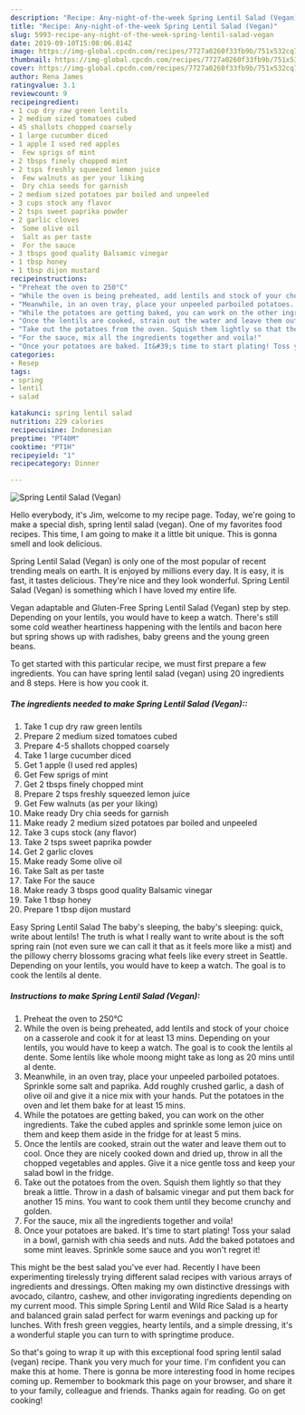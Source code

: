 ```yaml
---
description: "Recipe: Any-night-of-the-week Spring Lentil Salad (Vegan)"
title: "Recipe: Any-night-of-the-week Spring Lentil Salad (Vegan)"
slug: 5993-recipe-any-night-of-the-week-spring-lentil-salad-vegan
date: 2019-09-10T15:08:06.814Z
image: https://img-global.cpcdn.com/recipes/7727a0260f33fb9b/751x532cq70/spring-lentil-salad-vegan-recipe-main-photo.jpg
thumbnail: https://img-global.cpcdn.com/recipes/7727a0260f33fb9b/751x532cq70/spring-lentil-salad-vegan-recipe-main-photo.jpg
cover: https://img-global.cpcdn.com/recipes/7727a0260f33fb9b/751x532cq70/spring-lentil-salad-vegan-recipe-main-photo.jpg
author: Rena James
ratingvalue: 3.1
reviewcount: 9
recipeingredient:
- 1 cup dry raw green lentils
- 2 medium sized tomatoes cubed
- 45 shallots chopped coarsely
- 1 large cucumber diced
- 1 apple I used red apples
-  Few sprigs of mint
- 2 tbsps finely chopped mint
- 2 tsps freshly squeezed lemon juice
-  Few walnuts as per your liking
-  Dry chia seeds for garnish
- 2 medium sized potatoes par boiled and unpeeled
- 3 cups stock any flavor
- 2 tsps sweet paprika powder
- 2 garlic cloves
-  Some olive oil
-  Salt as per taste
-  For the sauce
- 3 tbsps good quality Balsamic vinegar
- 1 tbsp honey
- 1 tbsp dijon mustard
recipeinstructions:
- "Preheat the oven to 250°C"
- "While the oven is being preheated, add lentils and stock of your choice on a casserole and cook it for at least 13 mins. Depending on your lentils, you would have to keep a watch. The goal is to cook the lentils al dente. Some lentils like whole moong might take as long as 20 mins until al dente."
- "Meanwhile, in an oven tray, place your unpeeled parboiled potatoes. Sprinkle some salt and paprika. Add roughly crushed garlic, a dash of olive oil and give it a nice mix with your hands. Put the potatoes in the oven and let them bake for at least 15 mins."
- "While the potatoes are getting baked, you can work on the other ingredients. Take the cubed apples and sprinkle some lemon juice on them and keep them aside in the fridge for at least 5 mins."
- "Once the lentils are cooked, strain out the water and leave them out to cool. Once they are nicely cooked down and dried up, throw in all the chopped vegetables and apples. Give it a nice gentle toss and keep your salad bowl in the fridge."
- "Take out the potatoes from the oven. Squish them lightly so that they break a little. Throw in a dash of balsamic vinegar and put them back for another 15 mins. You want to cook them until they become crunchy and golden."
- "For the sauce, mix all the ingredients together and voila!"
- "Once your potatoes are baked. It&#39;s time to start plating! Toss your salad in a bowl, garnish with chia seeds and nuts. Add the baked potatoes and some mint leaves. Sprinkle some sauce and you won&#39;t regret it!"
categories:
- Resep
tags:
- spring
- lentil
- salad

katakunci: spring lentil salad
nutrition: 229 calories
recipecuisine: Indonesian
preptime: "PT40M"
cooktime: "PT1H"
recipeyield: "1"
recipecategory: Dinner

---
```



![Spring Lentil Salad (Vegan)](https://img-global.cpcdn.com/recipes/7727a0260f33fb9b/751x532cq70/spring-lentil-salad-vegan-recipe-main-photo.jpg)

Hello everybody, it's Jim, welcome to my recipe page. Today, we're going to make a special dish, spring lentil salad (vegan). One of my favorites food recipes. This time, I am going to make it a little bit unique. This is gonna smell and look delicious.

Spring Lentil Salad (Vegan) is only one of the most popular of recent trending meals on earth. It is enjoyed by millions every day. It is easy, it is fast, it tastes delicious. They're nice and they look wonderful. Spring Lentil Salad (Vegan) is something which I have loved my entire life.

Vegan adaptable and Gluten-Free Spring Lentil Salad (Vegan) step by step. Depending on your lentils, you would have to keep a watch. There&#39;s still some cold weather heartiness happening with the lentils and bacon here but spring shows up with radishes, baby greens and the young green beans.


To get started with this particular recipe, we must first prepare a few ingredients. You can have spring lentil salad (vegan) using 20 ingredients and 8 steps. Here is how you cook it.

##### The ingredients needed to make Spring Lentil Salad (Vegan)::

1. Take 1 cup dry raw green lentils
1. Prepare 2 medium sized tomatoes cubed
1. Prepare 4-5 shallots chopped coarsely
1. Take 1 large cucumber diced
1. Get 1 apple (I used red apples)
1. Get  Few sprigs of mint
1. Get 2 tbsps finely chopped mint
1. Prepare 2 tsps freshly squeezed lemon juice
1. Get  Few walnuts (as per your liking)
1. Make ready  Dry chia seeds for garnish
1. Make ready 2 medium sized potatoes par boiled and unpeeled
1. Take 3 cups stock (any flavor)
1. Take 2 tsps sweet paprika powder
1. Get 2 garlic cloves
1. Make ready  Some olive oil
1. Take  Salt as per taste
1. Take  For the sauce
1. Make ready 3 tbsps good quality Balsamic vinegar
1. Take 1 tbsp honey
1. Prepare 1 tbsp dijon mustard


Easy Spring Lentil Salad The baby&#39;s sleeping, the baby&#39;s sleeping: quick, write about lentils! The truth is what I really want to write about is the soft spring rain (not even sure we can call it that as it feels more like a mist) and the pillowy cherry blossoms gracing what feels like every street in Seattle. Depending on your lentils, you would have to keep a watch. The goal is to cook the lentils al dente. 

##### Instructions to make Spring Lentil Salad (Vegan):

1. Preheat the oven to 250°C
1. While the oven is being preheated, add lentils and stock of your choice on a casserole and cook it for at least 13 mins. Depending on your lentils, you would have to keep a watch. The goal is to cook the lentils al dente. Some lentils like whole moong might take as long as 20 mins until al dente.
1. Meanwhile, in an oven tray, place your unpeeled parboiled potatoes. Sprinkle some salt and paprika. Add roughly crushed garlic, a dash of olive oil and give it a nice mix with your hands. Put the potatoes in the oven and let them bake for at least 15 mins.
1. While the potatoes are getting baked, you can work on the other ingredients. Take the cubed apples and sprinkle some lemon juice on them and keep them aside in the fridge for at least 5 mins.
1. Once the lentils are cooked, strain out the water and leave them out to cool. Once they are nicely cooked down and dried up, throw in all the chopped vegetables and apples. Give it a nice gentle toss and keep your salad bowl in the fridge.
1. Take out the potatoes from the oven. Squish them lightly so that they break a little. Throw in a dash of balsamic vinegar and put them back for another 15 mins. You want to cook them until they become crunchy and golden.
1. For the sauce, mix all the ingredients together and voila!
1. Once your potatoes are baked. It&#39;s time to start plating! Toss your salad in a bowl, garnish with chia seeds and nuts. Add the baked potatoes and some mint leaves. Sprinkle some sauce and you won&#39;t regret it!


This might be the best salad you&#39;ve ever had. Recently I have been experimenting tirelessly trying different salad recipes with various arrays of ingredients and dressings. Often making my own distinctive dressings with avocado, cilantro, cashew, and other invigorating ingredients depending on my current mood. This simple Spring Lentil and Wild Rice Salad is a hearty and balanced grain salad perfect for warm evenings and packing up for lunches. With fresh green veggies, hearty lentils, and a simple dressing, it&#39;s a wonderful staple you can turn to with springtime produce. 

So that's going to wrap it up with this exceptional food spring lentil salad (vegan) recipe. Thank you very much for your time. I'm confident you can make this at home. There is gonna be more interesting food in home recipes coming up. Remember to bookmark this page on your browser, and share it to your family, colleague and friends. Thanks again for reading. Go on get cooking!
